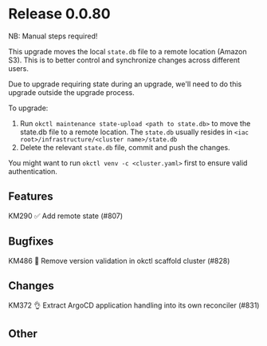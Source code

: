 # Release 0.0.80

NB: Manual steps required!

This upgrade moves the local `state.db` file to a remote location (Amazon S3). This is to better control and synchronize
changes across different users.

Due to upgrade requiring state during an upgrade, we'll need to do this upgrade outside the upgrade process.

To upgrade:

1. Run `okctl maintenance state-upload <path to state.db>` to move the state.db file to a remote location.
   The `state.db`
   usually resides in `<iac root>/infrastructure/<cluster name>/state.db`
2. Delete the relevant `state.db` file, commit and push the changes.

You might want to run `okctl venv -c <cluster.yaml>` first to ensure valid authentication.

## Features

KM290 ✅ Add remote state (#807)

## Bugfixes

KM486 🐛 Remove version validation in okctl scaffold cluster (#828)

## Changes
KM372 👌 Extract ArgoCD application handling into its own reconciler (#831)

## Other
